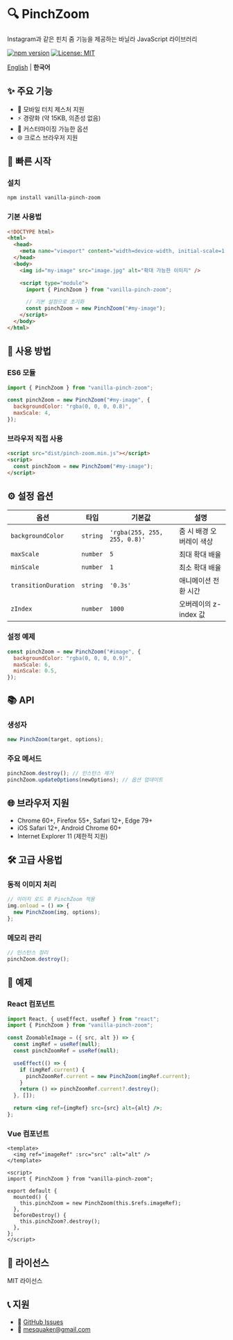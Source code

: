# 🔍 PinchZoom

Instagram과 같은 핀치 줌 기능을 제공하는 바닐라 JavaScript 라이브러리

[![npm version](https://badge.fury.io/js/vanilla-pinch-zoom.svg)](https://badge.fury.io/js/vanilla-pinch-zoom)
[![License: MIT](https://img.shields.io/badge/License-MIT-yellow.svg)](https://opensource.org/licenses/MIT)

[English](README.md) | **한국어**

## ✨ 주요 기능

- 📱 모바일 터치 제스처 지원
- ⚡ 경량화 (약 15KB, 의존성 없음)
- 🎨 커스터마이징 가능한 옵션
- 🌐 크로스 브라우저 지원

## 🚀 빠른 시작

### 설치

```bash
npm install vanilla-pinch-zoom
```

### 기본 사용법

```html
<!DOCTYPE html>
<html>
  <head>
    <meta name="viewport" content="width=device-width, initial-scale=1.0" />
  </head>
  <body>
    <img id="my-image" src="image.jpg" alt="확대 가능한 이미지" />

    <script type="module">
      import { PinchZoom } from "vanilla-pinch-zoom";

      // 기본 설정으로 초기화
      const pinchZoom = new PinchZoom("#my-image");
    </script>
  </body>
</html>
```

## 📖 사용 방법

### ES6 모듈

```javascript
import { PinchZoom } from "vanilla-pinch-zoom";

const pinchZoom = new PinchZoom("#my-image", {
  backgroundColor: "rgba(0, 0, 0, 0.8)",
  maxScale: 4,
});
```

### 브라우저 직접 사용

```html
<script src="dist/pinch-zoom.min.js"></script>
<script>
  const pinchZoom = new PinchZoom("#my-image");
</script>
```

## ⚙️ 설정 옵션

| 옵션                 | 타입     | 기본값                       | 설명                     |
| -------------------- | -------- | ---------------------------- | ------------------------ |
| `backgroundColor`    | `string` | `'rgba(255, 255, 255, 0.8)'` | 줌 시 배경 오버레이 색상 |
| `maxScale`           | `number` | `5`                          | 최대 확대 배율           |
| `minScale`           | `number` | `1`                          | 최소 확대 배율           |
| `transitionDuration` | `string` | `'0.3s'`                     | 애니메이션 전환 시간     |
| `zIndex`             | `number` | `1000`                       | 오버레이의 z-index 값    |

### 설정 예제

```javascript
const pinchZoom = new PinchZoom("#image", {
  backgroundColor: "rgba(0, 0, 0, 0.9)",
  maxScale: 6,
  minScale: 0.5,
});
```

## 📚 API

### 생성자

```javascript
new PinchZoom(target, options);
```

### 주요 메서드

```javascript
pinchZoom.destroy(); // 인스턴스 제거
pinchZoom.updateOptions(newOptions); // 옵션 업데이트
```

## 🌐 브라우저 지원

- Chrome 60+, Firefox 55+, Safari 12+, Edge 79+
- iOS Safari 12+, Android Chrome 60+
- Internet Explorer 11 (제한적 지원)

## 🛠️ 고급 사용법

### 동적 이미지 처리

```javascript
// 이미지 로드 후 PinchZoom 적용
img.onload = () => {
  new PinchZoom(img, options);
};
```

### 메모리 관리

```javascript
// 인스턴스 정리
pinchZoom.destroy();
```

## 📝 예제

### React 컴포넌트

```jsx
import React, { useEffect, useRef } from "react";
import { PinchZoom } from "vanilla-pinch-zoom";

const ZoomableImage = ({ src, alt }) => {
  const imgRef = useRef(null);
  const pinchZoomRef = useRef(null);

  useEffect(() => {
    if (imgRef.current) {
      pinchZoomRef.current = new PinchZoom(imgRef.current);
    }
    return () => pinchZoomRef.current?.destroy();
  }, []);

  return <img ref={imgRef} src={src} alt={alt} />;
};
```

### Vue 컴포넌트

```vue
<template>
  <img ref="imageRef" :src="src" :alt="alt" />
</template>

<script>
import { PinchZoom } from "vanilla-pinch-zoom";

export default {
  mounted() {
    this.pinchZoom = new PinchZoom(this.$refs.imageRef);
  },
  beforeDestroy() {
    this.pinchZoom?.destroy();
  },
};
</script>
```

## 📄 라이선스

MIT 라이선스

## 📞 지원

- 🐛 [GitHub Issues](https://github.com/rnrydnd/pinch-to-zoom-like-instagram/issues)
- 📧 mesquaker@gmail.com
